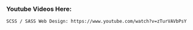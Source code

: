 ### Youtube Videos Here:

```
SCSS / SASS Web Design: https://www.youtube.com/watch?v=zTurVAVbPsY

```